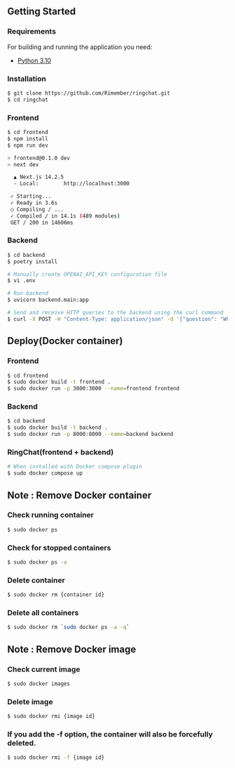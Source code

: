 ## Getting Started
### Requirements
For building and running the application you need:

- [Python 3.10](https://www.python.org/downloads/release/python-3100/)

### Installation
```bash
$ git clone https://github.com/Rimember/ringchat.git
$ cd ringchat
```

### Frontend
```bash
$ cd frontend
$ npm install
$ npm run dev

> frontend@0.1.0 dev
> next dev

  ▲ Next.js 14.2.5
  - Local:        http://localhost:3000

 ✓ Starting...
 ✓ Ready in 3.6s
 ○ Compiling / ...
 ✓ Compiled / in 14.1s (489 modules)
 GET / 200 in 14606ms
```

### Backend
```bash
$ cd backend
$ poetry install

# Manually create OPENAI_API_KEY configuration file
$ vi .env

# Run backend
$ uvicorn backend.main:app

# Send and receive HTTP queries to the backend using the curl command
$ curl -X POST -H "Content-Type: application/json" -d '{"question": "What is a lambda function in Python?"}' http://127.0.0.1:8000/ask
```

## Deploy(Docker container)
### Frontend
```bash
$ cd frontend
$ sudo docker build -t frontend .
$ sudo docker run -p 3000:3000 --name=frontend frontend
```

### Backend
```bash
$ cd backend
$ sudo docker build -t backend .
$ sudo docker run -p 8000:8000 --name=backend backend
```

### RingChat(frontend + backend)
```bash
# When installed with Docker compose plugin
$ sudo docker compose up
```

## Note : Remove Docker container
### Check running container
```bash
$ sudo docker ps
```

### Check for stopped containers
```bash
$ sudo docker ps -a
```

### Delete container
```bash
$ sudo docker rm {container id}
```

### Delete all containers
```bash
$ sudo docker rm `sudo docker ps -a -q`
```

## Note : Remove Docker image
### Check current image
```bash
$ sudo docker images
```

### Delete image
```bash
$ sudo docker rmi {image id}
```

### If you add the -f option, the container will also be forcefully deleted.
```bash
$ sudo docker rmi -f {image id}
```